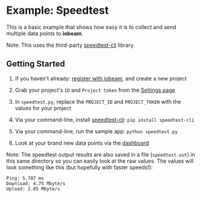 # Example: Speedtest

This is a basic example that shows how easy it is to collect and send multiple data points to **iobeam**.

Note: This uses the third-party [speedtest-cli](https://github.com/sivel/speedtest-cli) library.

## Getting Started 

1. If you haven't already: [register with iobeam](https://app.iobeam.com/signup), and create a new project

1. Grab your project's `ID` and `Project token` from the [Settings page](https://app.iobeam.com/)

1. In `speedtest.py`, replace the `PROJECT_ID` and `PROJECT_TOKEN` with the values for your project

1. Via your command-line, install [speedtest-cli](https://github.com/sivel/speedtest-cli): `pip install speedtest-cli`

1. Via your command-line, run the sample app: `python speedtest.py`

1. Look at your brand new data points via the [dashboard](https://app.iobeam.com/dashboard)

Note: The speedtest output results are also saved in a file (`speedtest.out`) in this same directory so you can easily look at the raw values. The values will look something like this (but hopefully with faster speeds!):

    Ping: 5.707 ms
    Download: 4.75 Mbyte/s
    Upload: 2.85 Mbyte/s

